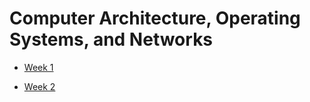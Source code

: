 # Computer Architecture, Operating Systems, and Networks

- [Week 1](https://github.com/dnhansen/comark/blob/main/week01.md)

- [Week 2](https://github.com/dnhansen/comark/blob/main/week02.md)